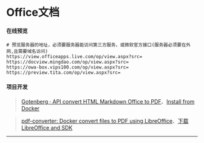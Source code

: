 # Office文档

#### 在线预览
```
# 预览服务器的地址，必须要服务器能访问第三方服务，或微软官方接口(服务器必须要在外网,且需要域名访问)
https://view.officeapps.live.com/op/view.aspx?src=
https://docview.mingdao.com/op/view.aspx?src=
https://owa-box.vips100.com/op/view.aspx?src=
https://preview.tita.com/op/view.aspx?src=
```

#### 项目开发

> [Gotenberg · API convert HTML Markdown Office to PDF](https://thecodingmachine.github.io/gotenberg/#webhook.timeout)、[Install from Docker](https://github.com/thecodingmachine/gotenberg)

> [pdf-converter: Docker convert files to PDF using LibreOffice](https://github.com/ymmt2005/pdf-converter)、[下载 LibreOffice and SDK](https://zh-cn.libreoffice.org/download/libreoffice/)


----

